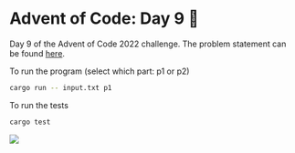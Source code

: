 # Advent of Code: Day 9 🎄

Day 9 of the Advent of Code 2022 challenge. The problem statement can be found [here](https://adventofcode.com/2022/day/9).

To run the program (select which part: p1 or p2)
```bash
cargo run -- input.txt p1
```

To run the tests
```bash
cargo test
```

![](https://media.giphy.com/media/11EjiLDatd0syA/giphy.gif)
